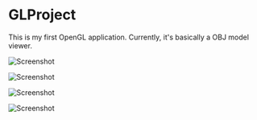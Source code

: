 # GLProject
This is my first OpenGL application. Currently, it's basically a OBJ model viewer. 

![Screenshot](http://i.imgur.com/3hY9dBf.png "")

![Screenshot](http://i.imgur.com/SyJKKfn.jpg "")

![Screenshot](http://i.imgur.com/fP1ALjK.jpg "")

![Screenshot](http://i.imgur.com/DW4zm25.png "")
